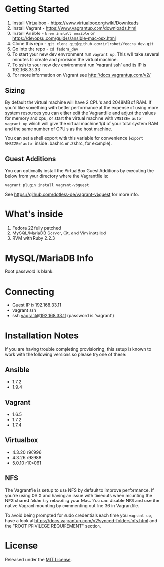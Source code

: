 # Getting Started
1. Install Virtualbox - https://www.virtualbox.org/wiki/Downloads
2. Install Vagrant - https://www.vagrantup.com/downloads.html
3. Install Ansible - `brew install ansible` or https://devopsu.com/guides/ansible-mac-osx.html
3. Clone this repo - `git clone git@github.com:irlrobot/fedora_dev.git`
4. Go into the repo - `cd fedora_dev`
5. To start your new dev environment run `vagrant up`.  This will take several minutes to create and provision the virtual machine.
6. To ssh to your new dev environment run 'vagrant ssh' and its IP is 192.168.33.33
7. For more information on Vagrant see http://docs.vagrantup.com/v2/

## Sizing
By default the virtual machine will have 2 CPU's and 2048MB of RAM.  If you'd like something with better performance at the expense of using more system resources you can either edit the Vagrantfile and adjust the values for memory and cpu, or start the virtual machine with `VMSIZE='auto' vagrant up` which will give the virtual machine 1/4 of your total system RAM and the same number of CPU's as the host machine.

You can set a shell export with this variable for convenience (`export VMSIZE='auto'` inside .bashrc or .zshrc, for example).

## Guest Additions
You can optionally install the VirtualBox Guest Additions by executing the below from your directory where the Vagrantfile is:
```
vagrant plugin install vagrant-vbguest
```

See https://github.com/dotless-de/vagrant-vbguest for more info.

# What's inside
1. Fedora 22 fully patched
2. MySQL/MariaDB Server, Git, and Vim installed
3. RVM with Ruby 2.2.3

# MySQL/MariaDB Info
Root password is blank.

# Connecting
- Guest IP is 192.168.33.11
- vagrant ssh
- ssh vagrant@192.168.33.11 (password is 'vagrant')

# Installation Notes
If you are having trouble completing provisioning, this setup is known to work with the following versions so please try one of these:

## Ansible
- 1.7.2
- 1.9.4

## Vagrant
- 1.6.5
- 1.7.2
- 1.7.4

## Virtualbox
- 4.3.20 r96996
- 4.3.26 r98988
- 5.0.10 r104061

## NFS
The Vagrantfile is setup to use NFS by default to improve performance.  If you're using OS X and having an issue with timeouts when mounting the NFS shared folder try rebooting your Mac.  You can disable NFS and use the native Vagrant mounting by commenting out line 36 in Vagrantfile.

To avoid being prompted for sudo credentials each time you `vagrant up`, have a look at https://docs.vagrantup.com/v2/synced-folders/nfs.html and the "ROOT PRIVILEGE REQUIREMENT" section.

# License
Released under the [MIT License](http://www.opensource.org/licenses/MIT).
